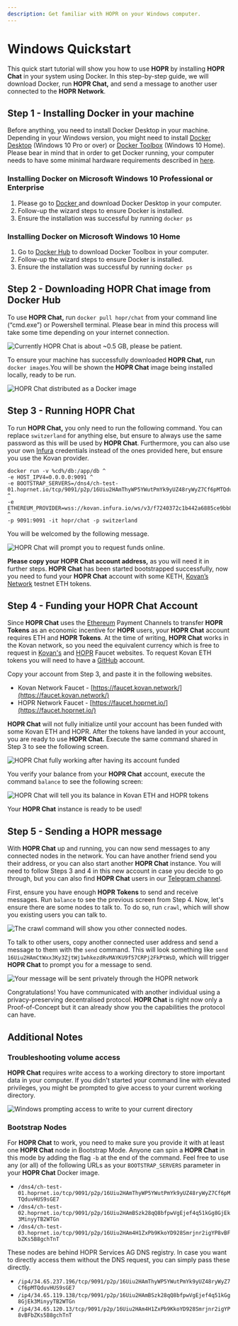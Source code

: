 ```yaml
---
description: Get familiar with HOPR on your Windows computer.
---
```


# Windows Quickstart

This quick start tutorial will show you how to use **HOPR** by installing **HOPR Chat** in your system using Docker. In this step-by-step guide, we will download Docker, run **HOPR Chat,** and send a message to another user connected to the **HOPR Network**.

## Step 1 - Installing Docker in your machine

Before anything, you need to install Docker Desktop in your machine. Depending in your Windows version, you might need to install [Docker Desktop](https://hub.docker.com/editions/community/docker-ce-desktop-windows/) \(Windows 10 Pro or over\) or [Docker Toolbox](https://docs.docker.com/toolbox/overview/) \(Windows 10 Home\). Please bear in mind that in order to get Docker running, your computer needs to have some minimal hardware requirements described in [here](https://docs.docker.com/toolbox/toolbox_install_windows/#step-1-check-your-version).

### Installing Docker on Microsoft Windows 10 Professional or Enterprise

1. Please go to [Docker ](https://www.docker.com/products/docker-desktop)and download Docker Desktop in your computer.
2. Follow-up the wizard steps to ensure Docker is installed.
3. Ensure the installation was successful by running `docker ps`

### Installing Docker on Microsoft Windows 10 Home

1. Go to [Docker Hub](https://docs.docker.com/toolbox/overview/) to download Docker Toolbox in your computer.
2. Follow-up the wizard steps to ensure Docker is installed.
3. Ensure the installation was successful by running `docker ps`

## Step 2 - Downloading HOPR Chat image from Docker Hub

To use **HOPR Chat,** run `docker pull hopr/chat` from your command line \(“cmd.exe”\) or Powershell terminal. Please bear in mind this process will take some time depending on your internet connection.

![Currently HOPR Chat is about ~0.5 GB, please be patient.](../../.gitbook/assets/render1591364106270.gif)

To ensure your machine has successfully downloaded **HOPR Chat,** run `docker images`.You will be shown the **HOPR Chat** image being installed locally, ready to be run.

![HOPR Chat distributed as a Docker image](../../.gitbook/assets/image.png)

## Step 3 - **Running HOPR Chat**

To run **HOPR Chat,** you only need to run the following command. You can replace `switzerland` for anything else, but ensure to always use the same password as this will be used by **HOPR Chat**. Furthermore, you can also use your own [Infura](https://infura.io/) credentials instead of the ones provided here, but ensure you use the Kovan provider.

```text
docker run -v %cd%/db:/app/db ^ 
-e HOST_IPV4=0.0.0.0:9091 ^ 
-e BOOTSTRAP_SERVERS=/dns4/ch-test-01.hoprnet.io/tcp/9091/p2p/16Uiu2HAmThyWP5YWutPmYk9yUZ48ryWyZ7Cf6pMTQduvHUS9sGE7 ^ 
-e ETHEREUM_PROVIDER=wss://kovan.infura.io/ws/v3/f7240372c1b442a6885ce9bb825ebc36 ^ 
-p 9091:9091 -it hopr/chat -p switzerland
```

You will be welcomed by the following message.

![HOPR Chat will prompt you to request funds online.](../../.gitbook/assets/image%20%285%29.png)

**Please copy your HOPR Chat account address,** as you will need it in further steps. **HOPR Chat** has been started bootstrapped successfully, now you need to fund your **HOPR Chat** account with some KETH, [Kovan’s Network](https://kovan-testnet.github.io/website/) testnet ETH tokens. 

## Step 4 - Funding your HOPR Chat Account

Since **HOPR Chat** uses the [Ethereum](https://ethereum.org/) Payment Channels to transfer **HOPR Tokens** as an economic incentive for **HOPR** users, your **HOPR Chat** account requires ETH and **HOPR Tokens**. At the time of writing, **HOPR Chat** works in the Kovan network, so you need the equivalent currency which is free to request in [Kovan's](https://faucet.kovan.network/) and [HOPR](https://faucet.hoprnet.io/) Faucet websites. To request Kovan ETH tokens you will need to have a [GitHub](https://github.com/) account.

Copy your account from Step 3, and paste it in the following websites. 

* Kovan Network Faucet - [https://faucet.kovan.network/](https://faucet.kovan.network/)
* HOPR Network Faucet - [https://faucet.hoprnet.io/](https://faucet.hoprnet.io/)

**HOPR Chat** will not fully initialize until your account has been funded with some Kovan ETH and HOPR. After the tokens have landed in your account, you are ready to use **HOPR Chat.** Execute the same command shared in Step 3 to see the following screen.

![HOPR Chat fully working after having its account funded](../../.gitbook/assets/image%20%281%29.png)

You verify your balance from your **HOPR Chat** account, execute the command `balance` to see the following screen:

![HOPR Chat will tell you its balance in Kovan ETH and HOPR tokens](../../.gitbook/assets/image%20%284%29.png)

Your **HOPR Chat** instance is ready to be used!

## Step 5 - Sending a HOPR message

With **HOPR Chat** up and running, you can now send messages to any connected nodes in the network. You can have another friend send you their address, or you can also start another **HOPR Chat** instance. You will need to follow Steps 3 and 4 in this new account in case you decide to go through, but you can also find **HOPR Chat** users in our [Telegram channel](https://t.me/hoprnet).

First, ensure you have enough **HOPR Tokens** to send and receive messages. Run `balance` to see the previous screen from Step 4. Now, let's ensure there are some nodes to talk to. To do so, run `crawl`, which will show you existing users you can talk to.

![The crawl command will show you other connected nodes.](../../.gitbook/assets/image%20%283%29.png)

To talk to other users, copy another connected user address and send a message to them with the `send` command. This will look something like `send 16Uiu2HAmCtWxx3Ky3ZjtWj1whkezdRvMAYKU9f57CRPj2FkPtWsD`, which will trigger **HOPR Chat** to prompt you for a message to send.

![Your message will be sent privately through the HOPR network](../../.gitbook/assets/image%20%286%29.png)

Congratulations! You have communicated with another individual using a privacy-preserving decentralised protocol. **HOPR Chat** is right now only a Proof-of-Concept but it can already show you the capabilities the protocol can have.

## Additional Notes

### Troubleshooting volume access

**HOPR Chat** requires write access to a working directory to store important data in your computer. If you didn't started your command line with elevated privileges, you might be prompted to give access to your current working directory.

![Windows prompting access to write to your current directory](../../.gitbook/assets/image%20%282%29.png)

### Bootstrap Nodes

For **HOPR Chat** to work, you need to make sure you provide it with at least one **HOPR Chat** node in Bootstrap Mode. Anyone can spin a **HOPR Chat** in this mode by adding the flag `-b` at the end of the command. Feel free to use any \(or all\) of the following URLs as your `BOOTSTRAP_SERVERS` parameter in your **HOPR Chat** Docker image.

* `/dns4/ch-test-01.hoprnet.io/tcp/9091/p2p/16Uiu2HAmThyWP5YWutPmYk9yUZ48ryWyZ7Cf6pMTQduvHUS9sGE7`
* `/dns4/ch-test-02.hoprnet.io/tcp/9091/p2p/16Uiu2HAmBSzk28qQ8bfpwVgEjef4q51kGg8GjEk3MinyyTB2WTGn`
* `/dns4/ch-test-03.hoprnet.io/tcp/9091/p2p/16Uiu2HAm4H1ZxPb9KkoYD928Smrjnr2igYP8vBFbZKs5B8gchTnT`

These nodes are behind HOPR Services AG DNS registry. In case you want to directly access them without the DNS request, you can simply pass these directly.

* `/ip4/34.65.237.196/tcp/9091/p2p/16Uiu2HAmThyWP5YWutPmYk9yUZ48ryWyZ7Cf6pMTQduvHUS9sGE7`
* `/ip4/34.65.119.138/tcp/9091/p2p/16Uiu2HAmBSzk28qQ8bfpwVgEjef4q51kGg8GjEk3MinyyTB2WTGn`
* `/ip4/34.65.120.13/tcp/9091/p2p/16Uiu2HAm4H1ZxPb9KkoYD928Smrjnr2igYP8vBFbZKs5B8gchTnT`







